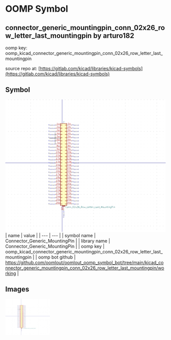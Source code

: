 # OOMP Symbol  
## connector_generic_mountingpin_conn_02x26_row_letter_last_mountingpin  by arturo182  
  
oomp key: oomp_kicad_connector_generic_mountingpin_conn_02x26_row_letter_last_mountingpin  
  
source repo at: [https://gitlab.com/kicad/libraries/kicad-symbols](https://gitlab.com/kicad/libraries/kicad-symbols)  
## Symbol  
  
[![working.png](working_600.png)](working.png)  
| name | value | 
| --- | --- | 
| symbol name | Connector_Generic_MountingPin | 
| library name | Connector_Generic_MountingPin | 
| oomp key | oomp_kicad_connector_generic_mountingpin_conn_02x26_row_letter_last_mountingpin | 
| oomp bot github | https://github.com/oomlout/oomlout_oomp_symbol_bot/tree/main/kicad_connector_generic_mountingpin_conn_02x26_row_letter_last_mountingpin/working | 
## Images  
  
[![working.png](working_140.png)](working.png)  
